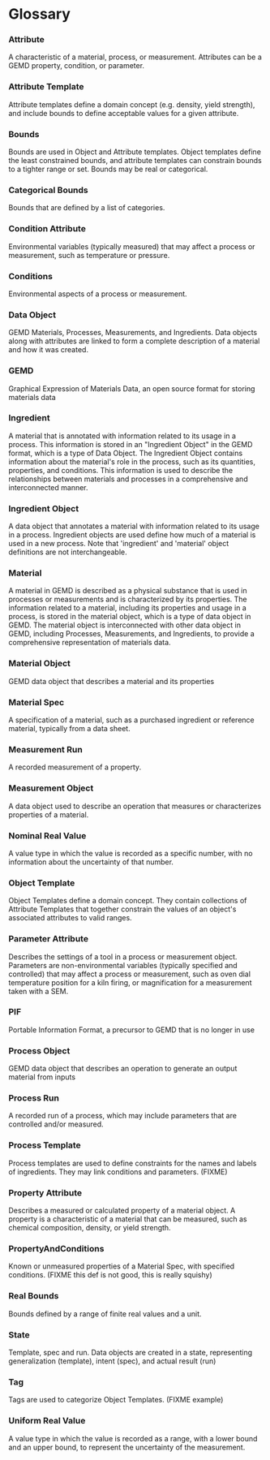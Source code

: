 # Glossary

### Attribute
A characteristic of a material, process, or measurement. Attributes can be a GEMD property, condition, or parameter.

### Attribute Template
Attribute templates define a domain concept (e.g. density, yield strength), and include bounds to define acceptable values for a given attribute.

### Bounds
Bounds are used in Object and Attribute templates. Object templates define the least constrained bounds, and attribute templates can constrain bounds to a tighter range or set.  Bounds may be real or categorical.

### Categorical Bounds
Bounds that are defined by a list of categories.

### Condition Attribute
Environmental variables (typically measured) that may affect a process or measurement, such as temperature or pressure.

### Conditions
Environmental aspects of a process or measurement.

### Data Object
GEMD Materials, Processes, Measurements, and Ingredients. Data objects along with attributes are linked to form a complete description of a material and how it was created.

### GEMD
Graphical Expression of Materials Data, an open source format for storing materials data

### Ingredient
A material that is annotated with information related to its usage in a process. This information is stored in an "Ingredient Object" in the GEMD format, which is a type of Data Object. The Ingredient Object contains information about the material's role in the process, such as its quantities, properties, and conditions. This information is used to describe the relationships between materials and processes in a comprehensive and interconnected manner.

### Ingredient Object
A  data object that annotates a material with information related to its usage in a process. Ingredient objects are used define how much of a material is used in a new process. Note that 'ingredient' and 'material' object definitions are not interchangeable.

### Material
A material in GEMD is described as a physical substance that is used in processes or measurements and is characterized by its properties. The information related to a material, including its properties and usage in a process, is stored in the material object, which is a type of data object in GEMD. The material object is interconnected with other data object in GEMD, including Processes, Measurements, and Ingredients, to provide a comprehensive representation of materials data.

### Material Object
GEMD data object that describes a material and its properties

### Material Spec
A specification of a material, such as a purchased ingredient or reference material, typically from a data sheet.

### Measurement Run
A recorded measurement of a property. 

### Measurement Object
A data object used to describe an operation that measures or characterizes properties of a material.

### Nominal Real Value
A value type in which the value is recorded as a specific number, with no information about the uncertainty of that number.

### Object Template
Object Templates define a domain concept. They contain collections of Attribute Templates that together constrain the values of an object's associated attributes to valid ranges.

### Parameter Attribute
Describes the settings of a tool in a process or measurement object. Parameters are non-environmental variables (typically specified and controlled) that may affect a process or measurement, such as oven dial temperature position for a kiln firing, or magnification for a measurement taken with a SEM.

### PIF
Portable Information Format, a precursor to GEMD that is no longer in use

### Process Object
GEMD data object that describes an operation to generate an output material from inputs

### Process Run
A recorded run of a process, which may include parameters that are controlled and/or measured.

### Process Template
Process templates are used to define constraints for the names and labels of ingredients. They may link conditions and parameters. (FIXME) 

### Property Attribute
Describes a measured or calculated property of a material object. A property is a characteristic of a material that can be measured, such as chemical composition, density, or yield strength.

###  PropertyAndConditions
Known or unmeasured properties of a Material Spec, with specified conditions. (FIXME this def is not good, this is really squishy)

### Real Bounds
Bounds defined by a range of finite real values and a unit.

### State
Template, spec and run. Data objects are created in a state, representing generalization (template), intent (spec), and actual result (run)

### Tag
Tags are used to categorize Object Templates. (FIXME example)

### Uniform Real Value
A value type in which the value is recorded as a range, with a lower bound and an upper bound, to represent the uncertainty of the measurement.


